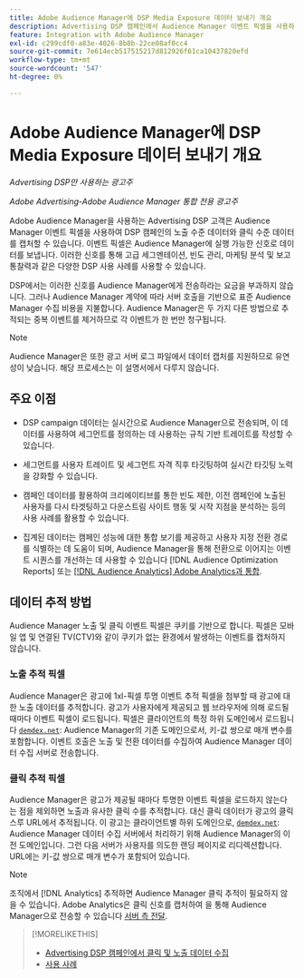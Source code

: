 ```yaml
---
title: Adobe Audience Manager에 DSP Media Exposure 데이터 보내기 개요
description: Advertising DSP 캠페인에서 Audience Manager 이벤트 픽셀을 사용하여 노출 수준 및 클릭 수준 데이터를 캡처하는 방법을 알아봅니다
feature: Integration with Adobe Audience Manager
exl-id: c299cdf0-a83e-4026-8b8b-22ce08af0cc4
source-git-commit: 7e614ecb517515217d812926f61ca10437820efd
workflow-type: tm+mt
source-wordcount: '547'
ht-degree: 0%

---
```


# Adobe Audience Manager에 DSP Media Exposure 데이터 보내기 개요

*Advertising DSP만 사용하는 광고주*

*Adobe Advertising-Adobe Audience Manager 통합 전용 광고주*

Adobe Audience Manager을 사용하는 Advertising DSP 고객은 Audience Manager 이벤트 픽셀을 사용하여 DSP 캠페인의 노출 수준 데이터와 클릭 수준 데이터를 캡처할 수 있습니다. 이벤트 픽셀은 Audience Manager에 실행 가능한 신호로 데이터를 보냅니다. 이러한 신호를 통해 고급 세그멘테이션, 빈도 관리, 마케팅 분석 및 보고 통찰력과 같은 다양한 DSP 사용 사례를 사용할 수 있습니다.

DSP에서는 이러한 신호를 Audience Manager에게 전송하라는 요금을 부과하지 않습니다. 그러나 Audience Manager 계약에 따라 서버 호출을 기반으로 표준 Audience Manager 수집 비용을 지불합니다. Audience Manager은 두 가지 다른 방법으로 추적되는 중복 이벤트를 제거하므로 각 이벤트가 한 번만 청구됩니다.

>[!NOTE]
>
> Audience Manager은 또한 광고 서버 로그 파일에서 데이터 캡처를 지원하므로 유연성이 낮습니다. 해당 프로세스는 이 설명서에서 다루지 않습니다.

## 주요 이점

* DSP campaign 데이터는 실시간으로 Audience Manager으로 전송되며, 이 데이터를 사용하여 세그먼트를 정의하는 데 사용하는 규칙 기반 트레이트를 작성할 수 있습니다.

* 세그먼트를 사용자 트레이트 및 세그먼트 자격 직후 타깃팅하여 실시간 타깃팅 노력을 강화할 수 있습니다.

* 캠페인 데이터를 활용하여 크리에이티브를 통한 빈도 제한, 이전 캠페인에 노출된 사용자를 다시 타겟팅하고 다운스트림 사이트 행동 및 시작 지점을 분석하는 등의 사용 사례를 활용할 수 있습니다.

* 집계된 데이터는 캠페인 성능에 대한 통합 보기를 제공하고 사용자 지정 전환 경로를 식별하는 데 도움이 되며, Audience Manager을 통해 전환으로 이어지는 이벤트 시퀀스를 개선하는 데 사용할 수 있습니다 [!DNL Audience Optimization Reports] 또는 [[!DNL Audience Analytics] Adobe Analytics과 통합](/help/integrations/audience-manager/audience-analytics.md).

## 데이터 추적 방법

Audience Manager 노출 및 클릭 이벤트 픽셀은 쿠키를 기반으로 합니다. 픽셀은 모바일 앱 및 연결된 TV(CTV)와 같이 쿠키가 없는 환경에서 발생하는 이벤트를 캡처하지 않습니다.

### 노출 추적 픽셀

Audience Manager은 광고에 1xl-픽셀 투명 이벤트 추적 픽셀을 첨부할 때 광고에 대한 노출 데이터를 추적합니다. 광고가 사용자에게 제공되고 웹 브라우저에 의해 로드될 때마다 이벤트 픽셀이 로드됩니다. 픽셀은 클라이언트의 특정 하위 도메인에서 로드됩니다 [`demdex.net`](https://experienceleague.adobe.com/docs/audience-manager/user-guide/reference/demdex-calls.html): Audience Manager의 기존 도메인으로서, 키-값 쌍으로 매개 변수를 포함합니다. 이벤트 호출은 노출 및 전환 데이터를 수집하여 Audience Manager 데이터 수집 서버로 전송합니다.

### 클릭 추적 픽셀

Audience Manager은 광고가 제공될 때마다 투명한 이벤트 픽셀을 로드하지 않는다는 점을 제외하면 노출과 유사한 클릭 수를 추적합니다. 대신 클릭 데이터가 광고의 클릭스루 URL에서 추적됩니다. 이 광고는 클라이언트별 하위 도메인으로, [`demdex.net`](https://experienceleague.adobe.com/docs/audience-manager/user-guide/reference/demdex-calls.html): Audience Manager 데이터 수집 서버에서 처리하기 위해 Audience Manager의 이전 도메인입니다. 그런 다음 서버가 사용자를 의도한 랜딩 페이지로 리디렉션합니다. URL에는 키-값 쌍으로 매개 변수가 포함되어 있습니다.

>[!NOTE]
>
>조직에서 [!DNL Analytics] 추적하면 Audience Manager 클릭 추적이 필요하지 않을 수 있습니다. Adobe Analytics은 클릭 신호를 캡처하여 을 통해 Audience Manager으로 전송할 수 있습니다 [서버 측 전달](https://experienceleague.adobe.com/docs/analytics/admin/admin-tools/server-side-forwarding/ssf.html).

>[!MORELIKETHIS]
>
>* [Advertising DSP 캠페인에서 클릭 및 노출 데이터 수집](collect.md)
>* [사용 사례](use-cases.md)

